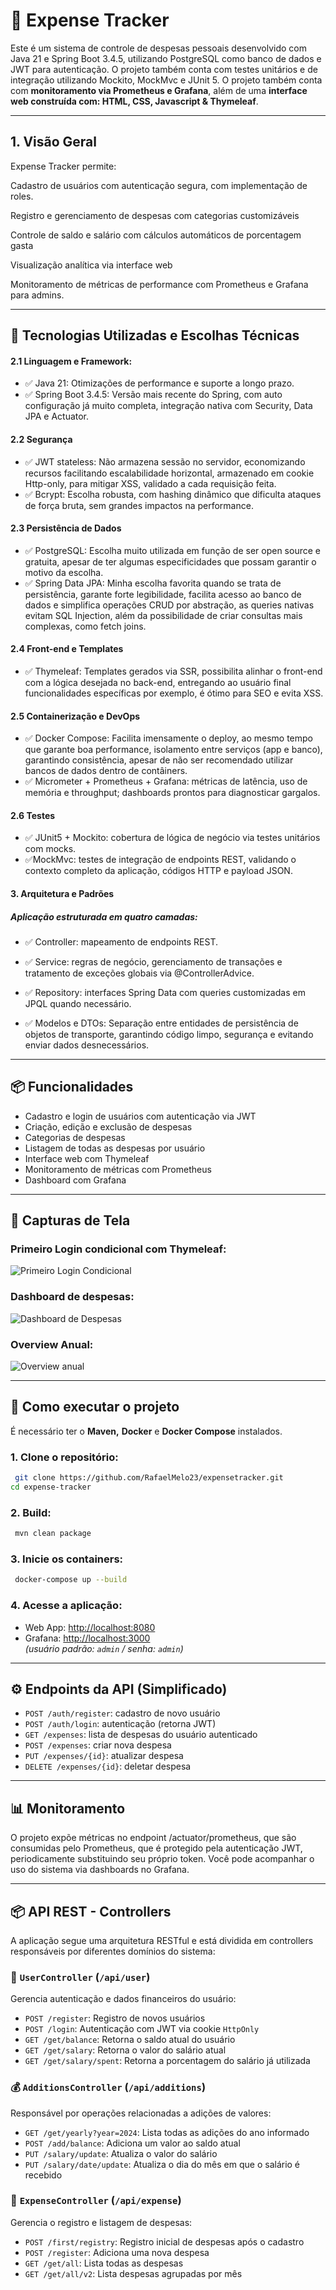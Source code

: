 
# 💸 Expense Tracker

Este é um sistema de controle de despesas pessoais desenvolvido com Java 21 e Spring Boot 3.4.5, utilizando PostgreSQL como banco de dados e JWT para autenticação. O projeto também conta com testes unitários e de integração utilizando Mockito, MockMvc e JUnit 5.
O projeto também conta com **monitoramento via Prometheus e Grafana**, além de uma **interface web construída com: HTML, CSS, Javascript & Thymeleaf**.

---

## 1. Visão Geral
Expense Tracker permite:

Cadastro de usuários com autenticação segura, com implementação de roles.

Registro e gerenciamento de despesas com categorias customizáveis

Controle de saldo e salário com cálculos automáticos de porcentagem gasta

Visualização analítica via interface web

Monitoramento de métricas de performance com Prometheus e Grafana para admins.

---

## 🔧 Tecnologias Utilizadas e Escolhas Técnicas

#### 2.1 Linguagem e Framework:
- ✅ Java 21: Otimizações de performance e suporte a longo prazo.
- ✅ Spring Boot 3.4.5: Versão mais recente do Spring, com auto configuração já muito completa, integração nativa com Security, Data JPA e Actuator.
#### 2.2 Segurança 
- ✅ JWT stateless: Não armazena sessão no servidor, economizando recursos facilitando escalabilidade horizontal, armazenado em cookie Http-only, para mitigar XSS, validado a cada requisição feita.
- ✅ Bcrypt: Escolha robusta, com hashing dinâmico que dificulta ataques de força bruta, sem grandes impactos na performance.
#### 2.3 Persistência de Dados
- ✅ PostgreSQL: Escolha muito utilizada em função de ser open source e gratuita, apesar de ter algumas especificidades que possam garantir o motivo da escolha.
- ✅ Spring Data JPA: Minha escolha favorita quando se trata de persistência, garante forte legibilidade, facilita acesso ao banco de dados e simplifica operações CRUD por abstração, as queries nativas evitam SQL Injection, além da possibilidade de criar consultas mais complexas, como fetch joins.
#### 2.4 Front-end e Templates
- ✅ Thymeleaf: Templates gerados via SSR, possibilita alinhar o front-end com a lógica desejada no back-end, entregando ao usuário final funcionalidades específicas por exemplo, é ótimo para SEO e evita XSS.
#### 2.5 Containerização e DevOps
- ✅ Docker Compose: Facilita imensamente o deploy, ao mesmo tempo que garante boa performance, isolamento entre serviços (app e banco), garantindo consistência, apesar de não ser recomendado utilizar bancos de dados dentro de contâiners.
- ✅ Micrometer + Prometheus + Grafana: métricas de latência, uso de memória e throughput; dashboards prontos para diagnosticar gargalos.
#### 2.6 Testes
- ✅ JUnit5 + Mockito: cobertura de lógica de negócio via testes unitários com mocks.
- ✅MockMvc: testes de integração de endpoints REST, validando o contexto completo da aplicação, códigos HTTP e payload JSON.

#### 3. Arquitetura e Padrões

##### Aplicação estruturada em quatro camadas:

- ✅ Controller: mapeamento de endpoints REST.

- ✅ Service: regras de negócio, gerenciamento de transações e tratamento de exceções globais via @ControllerAdvice.

- ✅ Repository: interfaces Spring Data com queries customizadas em JPQL quando necessário.

- ✅ Modelos e DTOs: Separação entre entidades de persistência de objetos de transporte, garantindo código limpo, segurança e evitando enviar dados desnecessários.

---
## 📦 Funcionalidades

- Cadastro e login de usuários com autenticação via JWT
- Criação, edição e exclusão de despesas
- Categorias de despesas
- Listagem de todas as despesas por usuário
- Interface web com Thymeleaf
- Monitoramento de métricas com Prometheus
- Dashboard com Grafana

---
## 📸 Capturas de Tela

### Primeiro Login condicional com Thymeleaf:
![Primeiro Login Condicional](./screenshots/first-login.png)

### Dashboard de despesas:
![Dashboard de Despesas](./screenshots/main-page.png)

### Overview Anual:
![Overview anual](./screenshots/calendar.png)

---

## 🚀 Como executar o projeto

É necessário ter o **Maven,** **Docker** e **Docker Compose** instalados.

### 1. Clone o repositório:

```bash
 git clone https://github.com/RafaelMelo23/expensetracker.git
cd expense-tracker
```

### 2. Build:

```bash
 mvn clean package
```

### 3. Inicie os containers:

```bash
 docker-compose up --build
```

### 4. Acesse a aplicação:

- Web App: [http://localhost:8080](http://localhost:8080)
- Grafana: [http://localhost:3000](http://localhost:3000)  
  *(usuário padrão: `admin` / senha: `admin`)*

---

## ⚙️ Endpoints da API (Simplificado)

- `POST /auth/register`: cadastro de novo usuário
- `POST /auth/login`: autenticação (retorna JWT)
- `GET /expenses`: lista de despesas do usuário autenticado
- `POST /expenses`: criar nova despesa
- `PUT /expenses/{id}`: atualizar despesa
- `DELETE /expenses/{id}`: deletar despesa

---

## 📊 Monitoramento

O projeto expõe métricas no endpoint /actuator/prometheus, que são consumidas pelo Prometheus, que é protegido pela autenticação JWT, periodicamente substituindo seu próprio token. Você pode acompanhar o uso do sistema via dashboards no Grafana.

---

## 📦 API REST - Controllers

A aplicação segue uma arquitetura RESTful e está dividida em controllers responsáveis por diferentes domínios do sistema:

### 🔐 `UserController` (`/api/user`)
Gerencia autenticação e dados financeiros do usuário:

- `POST /register`: Registro de novos usuários
- `POST /login`: Autenticação com JWT via cookie `HttpOnly`
- `GET /get/balance`: Retorna o saldo atual do usuário
- `GET /get/salary`: Retorna o valor do salário atual
- `GET /get/salary/spent`: Retorna a porcentagem do salário já utilizada

### 💰 `AdditionsController` (`/api/additions`)
Responsável por operações relacionadas a adições de valores:

- `GET /get/yearly?year=2024`: Lista todas as adições do ano informado
- `POST /add/balance`: Adiciona um valor ao saldo atual
- `PUT /salary/update`: Atualiza o valor do salário
- `PUT /salary/date/update`: Atualiza o dia do mês em que o salário é recebido

### 🧾 `ExpenseController` (`/api/expense`)
Gerencia o registro e listagem de despesas:

- `POST /first/registry`: Registro inicial de despesas após o cadastro
- `POST /register`: Adiciona uma nova despesa
- `GET /get/all`: Lista todas as despesas
- `GET /get/all/v2`: Lista despesas agrupadas por mês  
